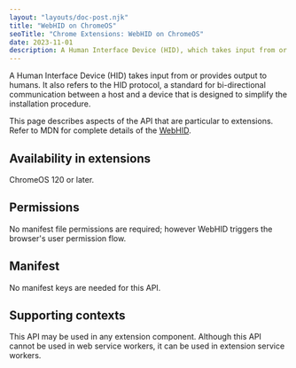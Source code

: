 ```yaml
---
layout: "layouts/doc-post.njk"
title: "WebHID on ChromeOS"
seoTitle: "Chrome Extensions: WebHID on ChromeOS"
date: 2023-11-01
description: A Human Interface Device (HID), which takes input from or provides output to humans, is available in extensions.
---
```


A Human Interface Device (HID) takes input from or provides output to humans. It also refers to the HID protocol, a standard for bi-directional communication between a host and a device that is designed to simplify the installation procedure.

This page describes aspects of the API that are particular to extensions. Refer to MDN for complete details of the [WebHID](https://developer.mozilla.org/docs/Web/API/WebHID_API).

## Availability in extensions

ChromeOS 120 or later.

## Permissions

No manifest file permissions are required; however WebHID triggers the browser's user permission flow.

## Manifest

No manifest keys are needed for this API.

## Supporting contexts

This API may be used in any extension component. Although this API cannot be used in web service workers, it can be used in extension service workers.